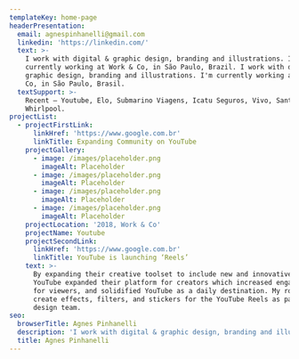 ```yaml
---
templateKey: home-page
headerPresentation:
  email: agnespinhanelli@gmail.com
  linkedin: 'https://linkedin.com/'
  text: >-
    I work with digital & graphic design, branding and illustrations. I'm
    currently working at Work & Co, in São Paulo, Brazil. I work with digital &
    graphic design, branding and illustrations. I'm currently working at Work &
    Co, in São Paulo, Brasil.
  textSupport: >-
    Recent – Youtube, Elo, Submarino Viagens, Icatu Seguros, Vivo, Santander,
    Whirlpool.
projectList:
  - projectFirstLink:
      linkHref: 'https://www.google.com.br'
      linkTitle: Expanding Community on YouTube
    projectGallery:
      - image: /images/placeholder.png
        imageAlt: Placeholder
      - image: /images/placeholder.png
        imageAlt: Placeholder
      - image: /images/placeholder.png
        imageAlt: Placeholder
      - image: /images/placeholder.png
        imageAlt: Placeholder
    projectLocation: '2018, Work & Co'
    projectName: Youtube
    projectSecondLink:
      linkHref: 'https://www.google.com.br'
      linkTitle: YouTube is launching ‘Reels’
    text: >-
      By expanding their creative toolset to include new and innovative effects,
      YouTube expanded their platform for creators which increased engagement
      for viewers, and solidified YouTube as a daily destination. My role was to
      create effects, filters, and stickers for the YouTube Reels as part of the
      design team.
seo:
  browserTitle: Agnes Pinhanelli
  description: 'I work with digital & graphic design, branding and illustrations.'
  title: Agnes Pinhanelli
---
```


